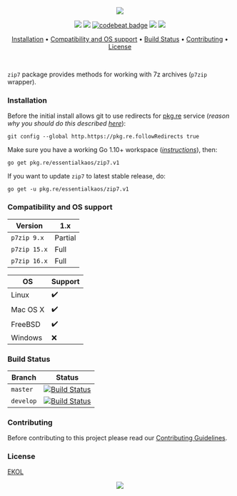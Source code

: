<p align="center"><a href="#readme"><img src="https://gh.kaos.st/go-zip7.svg"/></a></p>

<p align="center">
  <a href="https://godoc.org/pkg.re/essentialkaos/zip7.v1"><img src="https://godoc.org/pkg.re/essentialkaos/zip7.v1?status.svg"></a>
  <a href="https://goreportcard.com/report/github.com/essentialkaos/zip7"><img src="https://goreportcard.com/badge/github.com/essentialkaos/zip7"></a>
  <a href="https://codebeat.co/projects/github-com-essentialkaos-zip7-master"><img alt="codebeat badge" src="https://codebeat.co/badges/11fb655d-8da8-4694-a32b-b95ff9eed602" /></a>
  <a href="https://travis-ci.com/essentialkaos/zip7"><img src="https://travis-ci.com/essentialkaos/zip7.svg?branch=master"></a>
  <a href="https://essentialkaos.com/ekol"><img src="https://gh.kaos.st/ekol.svg"></a>
</p>

<p align="center"><a href="#installation">Installation</a> • <a href="#compatibility-and-os-support">Compatibility and OS support</a> • <a href="#build-status">Build Status</a> • <a href="#contributing">Contributing</a> • <a href="#license">License</a></p>

<br/>

`zip7` package provides methods for working with 7z archives (`p7zip` wrapper).

### Installation

Before the initial install allows git to use redirects for [pkg.re](https://github.com/essentialkaos/pkgre) service (_reason why you should do this described [here](https://github.com/essentialkaos/pkgre#git-support)_):

```
git config --global http.https://pkg.re.followRedirects true
```

Make sure you have a working Go 1.10+ workspace (_[instructions](https://golang.org/doc/install)_), then:

```
go get pkg.re/essentialkaos/zip7.v1
```

If you want to update `zip7` to latest stable release, do:

```
go get -u pkg.re/essentialkaos/zip7.v1
```

### Compatibility and OS support

|      Version |     1.x |
|--------------|---------|
|  `p7zip 9.x` | Partial |
| `p7zip 15.x` |    Full |
| `p7zip 16.x` |    Full |

| OS       | Support            |
|----------|--------------------|
| Linux    | :heavy_check_mark: |
| Mac OS X | :heavy_check_mark: |
| FreeBSD  | :heavy_check_mark: |
| Windows  | :x:                |

### Build Status

| Branch | Status |
|--------|--------|
| `master` | [![Build Status](https://travis-ci.com/essentialkaos/zip7.svg?branch=master)](https://travis-ci.com/essentialkaos/zip7) |
| `develop` | [![Build Status](https://travis-ci.com/essentialkaos/zip7.svg?branch=develop)](https://travis-ci.com/essentialkaos/zip7) |

### Contributing

Before contributing to this project please read our [Contributing Guidelines](https://github.com/essentialkaos/contributing-guidelines#contributing-guidelines).

### License

[EKOL](https://essentialkaos.com/ekol)

<p align="center"><a href="https://essentialkaos.com"><img src="https://gh.kaos.st/ekgh.svg"/></a></p>
